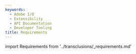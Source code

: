 ```yaml
---
keywords:
  - Adobe I/O
  - Extensibility
  - API Documentation
  - Developer Tooling
title: Requirements
---
```


import Requirements from '../transclusions/_requirements.md'

<Requirements/>

